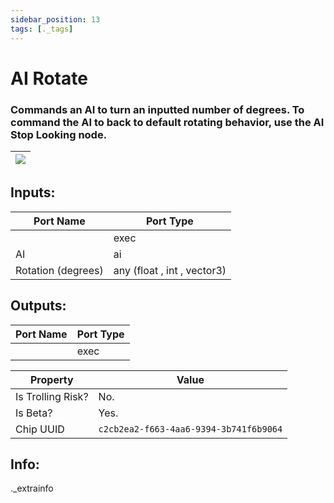 ```yaml
---
sidebar_position: 13
tags: [._tags]
---
```


# AI Rotate


### Commands an AI to turn an inputted number of degrees. To command the AI to back to default rotating behavior, use the AI Stop Looking node.

| ![](https://images-ext-2.discordapp.net/external/MPmIaQzlEPmgGWlgi-WxBBXt0Bjv_zWPkg1y1f_sy3s/https/www.recroomcircuits.com/image/circuit/absolute-value?width=206&height=108) |
|-----|

## Inputs:
| Port Name | Port Type |
|-----------|-----------|
|  | exec |
| AI | ai |
| Rotation (degrees) | any (float , int , vector3) |

## Outputs:
| Port Name | Port Type |
|-----------|-----------|
|  | exec | 

| Property  | Value |
|-------------------|-----------|
| Is Trolling Risk? | No. |
| Is Beta? | Yes. |
| Chip UUID | `c2cb2ea2-f663-4aa6-9394-3b741f6b9064` |

## Info:
._extrainfo